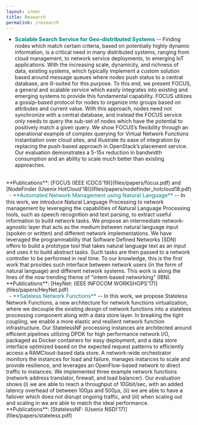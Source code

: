 ```yaml
---
layout: inner
title: Research
permalink: /research
---
```


- <span style="color:teal; font-size:11pt;">**Scalable Search Service for Geo-distributed Systems**</span> -- Finding nodes which match certain criteria, based on potentially highly dynamic information, is a critical need
in many distributed systems, ranging from cloud management, to network service deployments, to emerging IoT applications.
With the increasing scale, dynamicity, and richness of data, existing systems, which typically implement a custom solution
based around message queues where nodes push status to a central database, are ill-suited for this purpose. To this end,
we present FOCUS, a general and scalable service which easily integrates into existing and emerging systems to provide this
fundamental capability. FOCUS utilizes a gossip-based protocol for nodes to organize into groups based on attributes and
current value. With this approach, nodes need not synchronize with a central database, and instead the FOCUS service only
needs to query the sub-set of nodes which have the potential to positively match a given query. We show FOCUS’s flexibility
through an operational example of complex querying for Virtual Network Functions instantiation over cloud sites, and illustrate
its ease of integration by replacing the push-based approach in OpenStack’s placement service. Our evaluation demonstrates a
5-15x reduction in bandwidth consumption and an ability to scale much better than existing approaches.
<br />
**Publications**: [FOCUS (IEEE ICDCS'19)](files/papers/focus.pdf) and [NodeFinder (Usenix HotCloud'18)](files/papers/nodefinder_hotcloud18.pdf)
<br />&nbsp;
- <span style="color:teal; font-size:11pt;">**Automated Network Management using Natural Language**</span> -- In this work, we introduce Natural Language Processing to network management by leveraging the capabilities of
Natural Language Processing tools, such as speech recognition and text parsing, to extract useful information to build network
tasks. We propose an intermediate network-agnostic layer that acts as the medium between natural language input (spoken
or written) and different network implementations. We have leveraged the programmability that Software Defined Networks
(SDN) offers to build a prototype tool that takes natural language text as an input and uses it to build abstract tasks. Such tasks
are then passed to a network controller to be performed in real time. To our knowledge, this is the first work that provides such
interface between network users (in the form of natural language) and different network systems. This work is along the lines of the now trending theme of "intent-based networking" (IBN).
<br />
**Publications**: [HeyNet: (IEEE INFOCOM WORKSHOPS'17)](files/papers/HeyNet.pdf)
<br />&nbsp;
- <span style="color:teal; font-size:11pt;">**Sateless Network Functions**</span> -- In this work, we propose Stateless Network Functions, a new architecture for network functions virtualization,
where we decouple the existing design of network functions into a stateless processing component along with
a data store layer. In breaking the tight coupling, we enable a more elastic and resilient network function infrastructure. Our StatelessNF processing instances are
architected around efficient pipelines utilizing DPDK for high performance network I/O, packaged as Docker
containers for easy deployment, and a data store interface optimized based on the expected request patterns to efficiently access a RAMCloud-based data store.
A network-wide orchestrator monitors the instances for load and failure, manages instances to scale and provide
resilience, and leverages an OpenFlow-based network to direct traffic to instances. We implemented three example network functions (network address translator, firewall, and load balancer). Our evaluation shows (i) we are able to reach a throughput of 10Gbit/sec, with an added
latency overhead of between 100µs and 500µs, (ii) we are able to have a failover which does not disrupt ongoing traffic, and (iii) when scaling out and scaling in we
are able to match the ideal performance.
<br />
**Publications**: [StatelessNF: (Usenix NSDI'17)](files/papers/stateless.pdf)
